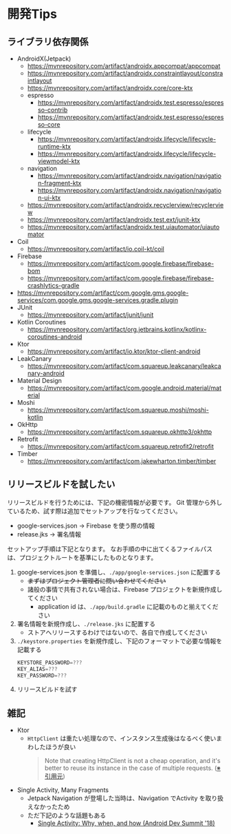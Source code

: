 # 開発Tips
## ライブラリ依存関係
* AndroidX(Jetpack)
    * https://mvnrepository.com/artifact/androidx.appcompat/appcompat
    * https://mvnrepository.com/artifact/androidx.constraintlayout/constraintlayout
    * https://mvnrepository.com/artifact/androidx.core/core-ktx
    * espresso
        * https://mvnrepository.com/artifact/androidx.test.espresso/espresso-contrib
        * https://mvnrepository.com/artifact/androidx.test.espresso/espresso-core
    * lifecycle
        * https://mvnrepository.com/artifact/androidx.lifecycle/lifecycle-runtime-ktx
        * https://mvnrepository.com/artifact/androidx.lifecycle/lifecycle-viewmodel-ktx
    * navigation
        * https://mvnrepository.com/artifact/androidx.navigation/navigation-fragment-ktx
        * https://mvnrepository.com/artifact/androidx.navigation/navigation-ui-ktx
    * https://mvnrepository.com/artifact/androidx.recyclerview/recyclerview
    * https://mvnrepository.com/artifact/androidx.test.ext/junit-ktx
    * https://mvnrepository.com/artifact/androidx.test.uiautomator/uiautomator
* Coil
    * https://mvnrepository.com/artifact/io.coil-kt/coil
* Firebase
    * https://mvnrepository.com/artifact/com.google.firebase/firebase-bom
    * https://mvnrepository.com/artifact/com.google.firebase/firebase-crashlytics-gradle
* https://mvnrepository.com/artifact/com.google.gms.google-services/com.google.gms.google-services.gradle.plugin
* JUnit
    * https://mvnrepository.com/artifact/junit/junit
* Kotlin Coroutines
    * https://mvnrepository.com/artifact/org.jetbrains.kotlinx/kotlinx-coroutines-android
* Ktor
    * https://mvnrepository.com/artifact/io.ktor/ktor-client-android
* LeakCanary
    * https://mvnrepository.com/artifact/com.squareup.leakcanary/leakcanary-android
* Material Design
    * https://mvnrepository.com/artifact/com.google.android.material/material
* Moshi
    * https://mvnrepository.com/artifact/com.squareup.moshi/moshi-kotlin
* OkHttp
    * https://mvnrepository.com/artifact/com.squareup.okhttp3/okhttp
* Retrofit
    * https://mvnrepository.com/artifact/com.squareup.retrofit2/retrofit
* Timber
    * https://mvnrepository.com/artifact/com.jakewharton.timber/timber



## リリースビルドを試したい
リリースビルドを行うためには、下記の機密情報が必要です。
Git 管理から外しているため、試す際は追加でセットアップを行なってください。

* google-services.json -> Firebase を使う際の情報
* release.jks -> 署名情報

セットアップ手順は下記となります。
なお手順の中に出てくるファイルパスは、プロジェクトルートを基準にしたものとなります。

1. google-services.json を準備し、`./app/google-services.json` に配置する
    * ~~まずはプロジェクト管理者に問い合わせてください~~
    * 諸般の事情で共有されない場合は、Firebase プロジェクトを新規作成してください
        * application id は、`./app/build.gradle` に記載のものと揃えてください
1. 署名情報を新規作成し、`./release.jks` に配置する
    * ストアへリリースするわけではないので、各自で作成してください
1. `./keystore.properties` を新規作成し、下記のフォーマットで必要な情報を記載する
    ``` gradle
    KEYSTORE_PASSWORD=???
    KEY_ALIAS=???
    KEY_PASSWORD=???
    ```
1. リリースビルドを試す



## 雑記
* Ktor
    * `HttpClient` は重たい処理なので、インスタンス生成後はなるべく使いまわしたほうが良い
        > Note that creating HttpClient is not a cheap operation, and it's better to reuse its instance in the case of multiple requests. ([※引用元](https://ktor.io/docs/create-client.html#close-client))
* Single Activity, Many Fragments
    * Jetpack Navigation が登場した当時は、Navigation でActivity を取り扱えなかったため
    * ただ下記のような話題もある
        * [Single Activity: Why, when, and how (Android Dev Summit '18)](https://www.youtube.com/watch?v=2k8x8V77CrU)
